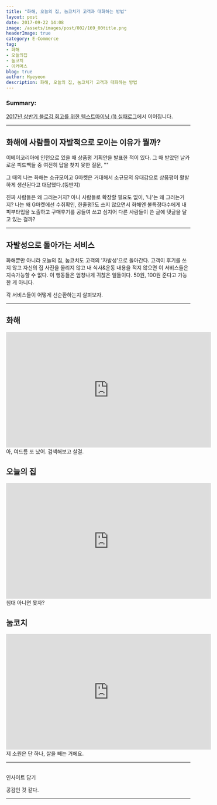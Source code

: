 ```yaml
---
title: "화해, 오늘의 집, 눔코치가 고객과 대화하는 방법"
layout: post
date: 2017-09-22 14:08
image: /assets/images/post/002/169_00title.png
headerImage: true
category: E-Commerce
tag:
- 화해
- 오늘의집
- 눔코치
- 이커머스
blog: true
author: Hyeyeon
description: 화해, 오늘의 집, 눔코치가 고객과 대화하는 방법
---
```


### Summary:

[2017년 상반기 블로깅 회고를 위한 텍스트마이닝 (1) 실패로그](https://imyeonn.github.io/blog/blog/169/)에서 이어집니다.

---

## 화해에 사람들이 자발적으로 모이는 이유가 뭘까?

이베이코리아에 인턴으로 있을 때 상품평 기획안을 발표한 적이 있다. 그 때 받았던 날카로운 피드백들 중 여전히 답을 찾지 못한 질문, ""

그 때의 나는 화해는 소규모이고 G마켓은 거대해서 소규모의 유대감으로 상품평이 활발하게 생산된다고 대답했다.(뚱딴지)

진짜 사람들은 왜 그러는거지? 아니 사람들로 확장할 필요도 없이, '나'는 왜 그러는거지? 나는 왜 G마켓에선 수취확인, 한줄평?도 쓰지 않으면서 화해엔 불특정다수에게 내 피부타입을 노출하고 구매후기를 공들여 쓰고 심지어 다른 사람들이 쓴 글에 댓글을 달고 있는 걸까?

---

## 자발성으로 돌아가는 서비스

화해뿐만 아니라 오늘의 집, 눔코치도 고객의 '자발성'으로 돌아간다. 고객이 후기를 쓰지 않고 자신의 집 사진을 올리지 않고 내 식사&운동 내용을 적지 않으면 이 서비스들은 지속가능할 수 없다. 이 행동들은 엄청나게 귀찮은 일들이다. 50원, 100원 준다고 가능한 게 아니다.

각 서비스들이 어떻게 선순환하는지 살펴보자.

---

## 화해

<iframe width="560" height="315" src="https://www.youtube.com/embed/1Si477zQ9gM?rel=0" frameborder="0" allowfullscreen></iframe>
<figcaption class="caption">아, 여드름 또 났어. 검색해보고 살걸.</figcaption>

## 오늘의 집

<iframe width="560" height="315" src="https://www.youtube.com/embed/PlShj2j0PFM?rel=0" frameborder="0" allowfullscreen></iframe>
<figcaption class="caption">침대 아니면 못자?</figcaption>

## 눔코치


<iframe width="560" height="315" src="https://www.youtube.com/embed/-EwG7dYETCo?rel=0" frameborder="0" allowfullscreen></iframe>
<figcaption class="caption">제 소원은 단 하나, 살을 빼는 거에요.</figcaption>

---

##

인사이트 담기

공감인 것 같다.

---
